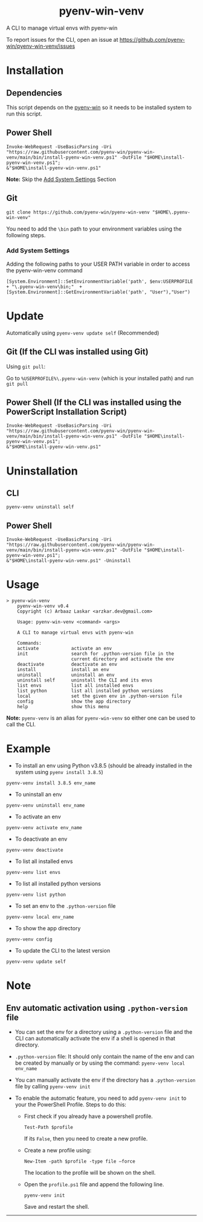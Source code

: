 <h1 align="center">pyenv-win-venv</h1>

A CLI to manage virtual envs with pyenv-win<br>

To report issues for the CLI, open an issue at https://github.com/pyenv-win/pyenv-win-venv/issues

# Installation

## Dependencies

This script depends on the [pyenv-win](https://github.com/pyenv-win/pyenv-win) so it needs to be installed system to run this script.

## Power Shell

```
Invoke-WebRequest -UseBasicParsing -Uri "https://raw.githubusercontent.com/pyenv-win/pyenv-win-venv/main/bin/install-pyenv-win-venv.ps1" -OutFile "$HOME\install-pyenv-win-venv.ps1";
&"$HOME\install-pyenv-win-venv.ps1"
```

**Note:** Skip the [Add System Settings](#add-system-settings) Section

## Git

```
git clone https://github.com/pyenv-win/pyenv-win-venv "$HOME\.pyenv-win-venv"
```

You need to add the `\bin` path to your environment variables using the following steps.

### Add System Settings

Adding the following paths to your USER PATH variable in order to access the pyenv-win-venv command

```pwsh
[System.Environment]::SetEnvironmentVariable('path', $env:USERPROFILE + "\.pyenv-win-venv\bin;"  + [System.Environment]::GetEnvironmentVariable('path', "User"),"User")
```

# Update

Automatically using `pyenv-venv update self` (Recommended)

## Git (If the CLI was installed using Git)

Using `git pull`:

Go to `%USERPROFILE%\.pyenv-win-venv` (which is your installed path) and run `git pull`

## Power Shell (If the CLI was installed using the PowerScript Installation Script)

```
Invoke-WebRequest -UseBasicParsing -Uri "https://raw.githubusercontent.com/pyenv-win/pyenv-win-venv/main/bin/install-pyenv-win-venv.ps1" -OutFile "$HOME\install-pyenv-win-venv.ps1";
&"$HOME\install-pyenv-win-venv.ps1"
```

# Uninstallation

## CLI

```
pyenv-venv uninstall self
```

## Power Shell

```
Invoke-WebRequest -UseBasicParsing -Uri "https://raw.githubusercontent.com/pyenv-win/pyenv-win-venv/main/bin/install-pyenv-win-venv.ps1" -OutFile "$HOME\install-pyenv-win-venv.ps1";
&"$HOME\install-pyenv-win-venv.ps1" -Uninstall
```

# Usage

```
> pyenv-win-venv
    pyenv-win-venv v0.4
    Copyright (c) Arbaaz Laskar <arzkar.dev@gmail.com>

    Usage: pyenv-win-venv <command> <args>

    A CLI to manage virtual envs with pyenv-win

    Commands:
    activate            activate an env
    init                search for .python-version file in the
                        current directory and activate the env
    deactivate          deactivate an env
    install             install an env
    uninstall           uninstall an env
    uninstall self      uninstall the CLI and its envs
    list envs           list all installed envs
    list python         list all installed python versions
    local               set the given env in .python-version file
    config              show the app directory
    help                show this menu
```

**Note:** `pyenv-venv` is an alias for `pyenv-win-venv` so either one can be used to call the CLI.

# Example

- To install an env using Python v3.8.5 (should be already installed in the system using `pyenv install 3.8.5`)

```
pyenv-venv install 3.8.5 env_name
```

- To uninstall an env

```
pyenv-venv uninstall env_name
```

- To activate an env

```
pyenv-venv activate env_name
```

- To deactivate an env

```
pyenv-venv deactivate
```

- To list all installed envs

```
pyenv-venv list envs
```

- To list all installed python versions

```
pyenv-venv list python
```

- To set an env to the `.python-version` file

```
pyenv-venv local env_name
```

- To show the app directory

```
pyenv-venv config
```

- To update the CLI to the latest version

```
pyenv-venv update self
```

# Note

## Env automatic activation using `.python-version` file

- You can set the env for a directory using a `.python-version`
  file and the CLI can automatically activate the env if a shell is
  opened in that directory.

- `.python-version` file: It should only contain the name of the env and can be created by manually or by using the command: `pyenv-venv local env_name`

- You can manually activate the env if the directory has a `.python-version` file by calling `pyenv-venv init`

- To enable the automatic feature, you need to add `pyenv-venv init` to your the PowerShell Profile.
  Steps to do this:

  - First check if you already have a powershell profile.

    ```
    Test-Path $profile
    ```

    If its `False`, then you need to create a new profile.

  - Create a new profile using:

    ```
    New-Item -path $profile -type file –force
    ```

    The location to the profile will be shown on the shell.

  - Open the `profile.ps1` file and append the following line.

    ```
    pyenv-venv init
    ```

    Save and restart the shell.

---
